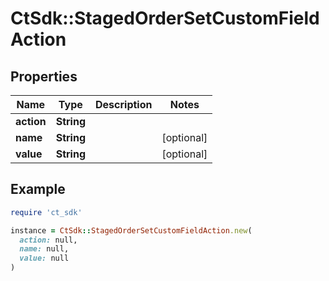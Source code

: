 # CtSdk::StagedOrderSetCustomFieldAction

## Properties

| Name | Type | Description | Notes |
| ---- | ---- | ----------- | ----- |
| **action** | **String** |  |  |
| **name** | **String** |  | [optional] |
| **value** | **String** |  | [optional] |

## Example

```ruby
require 'ct_sdk'

instance = CtSdk::StagedOrderSetCustomFieldAction.new(
  action: null,
  name: null,
  value: null
)
```

